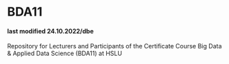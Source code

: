# BDA11
#### last modified 24.10.2022/dbe

Repository for Lecturers and Participants of the Certificate Course Big Data & Applied Data Science (BDA11) at HSLU

